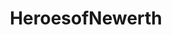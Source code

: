 ---
title: HeroesofNewerth
crosslinks:
- DotA2
- gwent
- pcmasterrace
- '2013'
- assholedesign
- askscience
- gatekeeping
- gifs
---